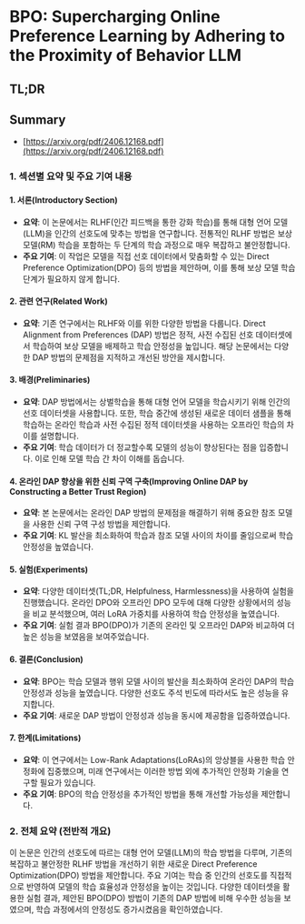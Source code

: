 # BPO: Supercharging Online Preference Learning by Adhering to the Proximity of Behavior LLM
## TL;DR
## Summary
- [https://arxiv.org/pdf/2406.12168.pdf](https://arxiv.org/pdf/2406.12168.pdf)

### 1. 섹션별 요약 및 주요 기여 내용

#### 1. 서론(Introductory Section)
- **요약**: 이 논문에서는 RLHF(인간 피드백을 통한 강화 학습)를 통해 대형 언어 모델(LLM)을 인간의 선호도에 맞추는 방법을 연구합니다. 전통적인 RLHF 방법은 보상 모델(RM) 학습을 포함하는 두 단계의 학습 과정으로 매우 복잡하고 불안정합니다.
- **주요 기여**: 이 작업은 모델을 직접 선호 데이터에서 맞춤화할 수 있는 Direct Preference Optimization(DPO) 등의 방법을 제안하며, 이를 통해 보상 모델 학습 단계가 필요하지 않게 합니다.

#### 2. 관련 연구(Related Work)
- **요약**: 기존 연구에서는 RLHF와 이를 위한 다양한 방법을 다룹니다. Direct Alignment from Preferences (DAP) 방법은 정적, 사전 수집된 선호 데이터셋에서 학습하여 보상 모델을 배제하고 학습 안정성을 높입니다. 해당 논문에서는 다양한 DAP 방법의 문제점을 지적하고 개선된 방안을 제시합니다.

#### 3. 배경(Preliminaries)
- **요약**: DAP 방법에서는 상벌학습을 통해 대형 언어 모델을 학습시키기 위해 인간의 선호 데이터셋을 사용합니다. 또한, 학습 중간에 생성된 새로운 데이터 샘플을 통해 학습하는 온라인 학습과 사전 수집된 정적 데이터셋을 사용하는 오프라인 학습의 차이를 설명합니다.
- **주요 기여**: 학습 데이터가 더 정교할수록 모델의 성능이 향상된다는 점을 입증합니다. 이로 인해 모델 학습 간 차이 이해를 돕습니다.

#### 4. 온라인 DAP 향상을 위한 신뢰 구역 구축(Improving Online DAP by Constructing a Better Trust Region)
- **요약**: 본 논문에서는 온라인 DAP 방법의 문제점을 해결하기 위해 중요한 참조 모델을 사용한 신뢰 구역 구성 방법을 제안합니다.
- **주요 기여**: KL 발산을 최소화하여 학습과 참조 모델 사이의 차이를 줄임으로써 학습 안정성을 높였습니다.

#### 5. 실험(Experiments)
- **요약**: 다양한 데이터셋(TL;DR, Helpfulness, Harmlessness)을 사용하여 실험을 진행했습니다. 온라인 DPO와 오프라인 DPO 모두에 대해 다양한 상황에서의 성능을 비교 분석했으며, 여러 LoRA 가중치를 사용하여 학습 안정성을 높였습니다.
- **주요 기여**: 실험 결과 BPO(DPO)가 기존의 온라인 및 오프라인 DAP와 비교하여 더 높은 성능을 보였음을 보여주었습니다.

#### 6. 결론(Conclusion)
- **요약**: BPO는 학습 모델과 행위 모델 사이의 발산을 최소화하여 온라인 DAP의 학습 안정성과 성능을 높였습니다. 다양한 선호도 주석 빈도에 따라서도 높은 성능을 유지합니다.
- **주요 기여**: 새로운 DAP 방법이 안정성과 성능을 동시에 제공함을 입증하였습니다.

#### 7. 한계(Limitations)
- **요약**: 이 연구에서는 Low-Rank Adaptations(LoRAs)의 앙상블을 사용한 학습 안정화에 집중했으며, 미래 연구에서는 이러한 방법 외에 추가적인 안정화 기술을 연구할 필요가 있습니다.
- **주요 기여**: BPO의 학습 안정성을 추가적인 방법을 통해 개선할 가능성을 제안합니다.

### 2. 전체 요약 (전반적 개요)
이 논문은 인간의 선호도에 따르는 대형 언어 모델(LLM)의 학습 방법을 다루며, 기존의 복잡하고 불안정한 RLHF 방법을 개선하기 위한 새로운 Direct Preference Optimization(DPO) 방법을 제안합니다. 주요 기여는 학습 중 인간의 선호도를 직접적으로 반영하여 모델의 학습 효율성과 안정성을 높이는 것입니다. 다양한 데이터셋을 활용한 실험 결과, 제안된 BPO(DPO) 방법이 기존의 DAP 방법에 비해 우수한 성능을 보였으며, 학습 과정에서의 안정성도 증가시켰음을 확인하였습니다.